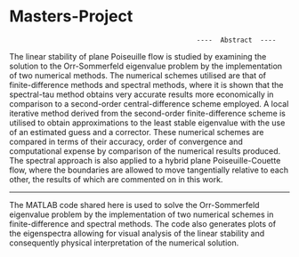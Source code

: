 # Masters-Project

                                                   ----  Abstract  ----      
The linear stability of plane Poiseuille flow is studied by examining the solution to the
Orr-Sommerfeld eigenvalue problem by the implementation of two numerical methods.
The numerical schemes utilised are that of finite-difference methods and spectral methods, where it is shown that the spectral-tau method obtains very accurate results more
economically in comparison to a second-order central-difference scheme employed. A local iterative method derived from the second-order finite-difference scheme is utilised to
obtain approximations to the least stable eigenvalue with the use of an estimated guess
and a corrector. These numerical schemes are compared in terms of their accuracy, order
of convergence and computational expense by comparison of the numerical results produced. The spectral approach is also applied to a hybrid plane Poiseuille-Couette flow,
where the boundaries are allowed to move tangentially relative to each other, the results
of which are commented on in this work.

------------------------------------------------------------------------------------------------------------------------------------

The MATLAB code shared here is used to solve the Orr-Sommerfeld eigenvalue problem by the implementation of two numerical schemes in finite-difference and spectral methods. The code also generates plots of the eigenspectra allowing for visual analysis of the linear stability and consequently physical interpretation of the numerical solution. 





